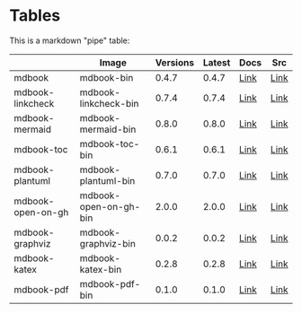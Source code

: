 # Tables

This is a markdown "pipe" table:

|                   | Image                 | Versions | Latest | Docs                                                 | Src      |
|-------------------|-----------------------|----------|--------|------------------------------------------------------|----------|
| mdbook            | mdbook-bin            |   0.4.7  |  0.4.7 | [Link](http://rust-lang.github.io/mdBook/index.html) | [Link]() |
| mdbook-linkcheck  | mdbook-linkcheck-bin  |   0.7.4  |  0.7.4 |                       [Link]()                       | [Link]() |
| mdbook-mermaid    | mdbook-mermaid-bin    |   0.8.0  |  0.8.0 |                       [Link]()                       | [Link]() |
| mdbook-toc        | mdbook-toc-bin        |   0.6.1  |  0.6.1 |                       [Link]()                       | [Link]() |
| mdbook-plantuml   | mdbook-plantuml-bin   |   0.7.0  |  0.7.0 |                       [Link]()                       | [Link]() |
| mdbook-open-on-gh | mdbook-open-on-gh-bin |   2.0.0  |  2.0.0 |                       [Link]()                       | [Link]() |
| mdbook-graphviz   | mdbook-graphviz-bin   |   0.0.2  |  0.0.2 |                       [Link]()                       | [Link]() |
| mdbook-katex      | mdbook-katex-bin      |   0.2.8  |  0.2.8 |                       [Link]()                       | [Link]() |
| mdbook-pdf        | mdbook-pdf-bin        |   0.1.0  |  0.1.0 |                       [Link]()                       | [Link]() |